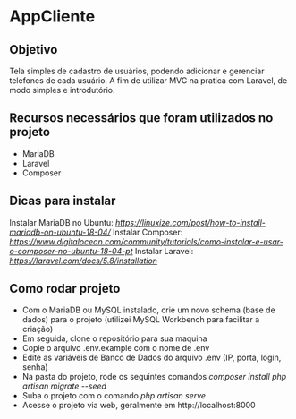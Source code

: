 # AppCliente 

## Objetivo 
Tela simples de cadastro de usuários, podendo adicionar e gerenciar telefones de cada usuário. 
A fim de utilizar MVC na pratica com Laravel, de modo simples e introdutório. 

## Recursos necessários que foram utilizados no projeto 
* MariaDB 
* Laravel 
* Composer 

## Dicas para instalar 
Instalar MariaDB no Ubuntu: *https://linuxize.com/post/how-to-install-mariadb-on-ubuntu-18-04/* 
Instalar Composer: *https://www.digitalocean.com/community/tutorials/como-instalar-e-usar-o-composer-no-ubuntu-18-04-pt* 
Instalar Laravel: *https://laravel.com/docs/5.8/installation* 

## Como rodar projeto 
* Com o MariaDB ou MySQL instalado, crie um novo schema (base de dados) para o projeto (utilizei MySQL Workbench para facilitar a criação) 
* Em seguida, clone o repositório para sua maquina 
* Copie o arquivo .env.example com o nome de .env 
* Edite as variáveis de Banco de Dados do arquivo .env (IP, porta, login, senha) 
* Na pasta do projeto, rode os seguintes comandos 
*composer install* 
*php artisan migrate --seed* 
* Suba o projeto com o comando 
*php artisan serve* 
* Acesse o projeto via web, geralmente em http://localhost:8000
